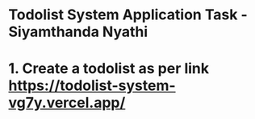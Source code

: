 # Todolist System Application Task - Siyamthanda Nyathi

# 1. Create a todolist as per link https://todolist-system-vg7y.vercel.app/
